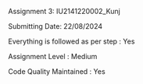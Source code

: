 Assignment 3: IU2141220002_Kunj

Submitting Date: 22/08/2024

Everything is followed as per step : Yes

Assignment Level : Medium

Code Quality Maintained : Yes
